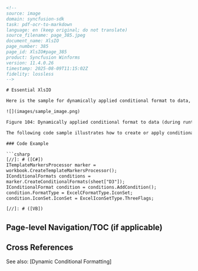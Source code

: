 ```html
<!-- 
source: image
domain: syncfusion-sdk
task: pdf-ocr-to-markdown
language: en (keep original; do not translate)
source_filename: page_385.jpeg
document_name: XlsIO
page_number: 385
page_id: XlsIO#page_385
product: Syncfusion Winforms
version: 11.4.0.26
timestamp: 2025-08-09T11:15:02Z
fidelity: lossless
-->

# Essential XlsIO

Here is the sample for dynamically applied conditional format to data, during runtime.

![](images/sample_image.png)

Figure 104: Dynamically applied conditional format to data (during runtime)

The following code sample illustrates how to create or apply conditional format to the Marker.

### Code Example

```csharp
[//]: # ([C#])
ITemplateMarkersProcessor marker = 
workbook.CreateTemplateMarkersProcessor();
IConditionalFormats conditions = 
marker.CreateConditionalFormats(sheet["D3"]);
IConditionalFormat condition = conditions.AddCondition();
condition.FormatType = ExcelCFormatType.IconSet;
condition.IconSet.IconSet = ExcelIconSetType.ThreeFlags;
```

```vb
[//]: # ([VB])
```

## Page-level Navigation/TOC (if applicable)

## Cross References

See also: [Dynamic Conditional Formatting]

<!-- tags: [Essential XlsIO, Conditional Formatting, Dynamic Formatting, Runtime, Marker] keywords: [dynamic formatting, runtime conditional formatting, marker processing, ExcelCFormatType, ExcelIconSetType, Syncfusion Winforms] -->
```